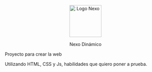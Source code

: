 <p align="center"><a><img width="100" src="https://nexodinamico.com/wp-content/uploads/2020/01/Logo-Nexo-dinámico-03.png" alt="Logo Nexo"></a></p>

<p align="center">
Nexo Dinámico
  
Proyecto para crear la web

Utilizando HTML, CSS y Js, habilidades que quiero poner a prueba.
</p>
